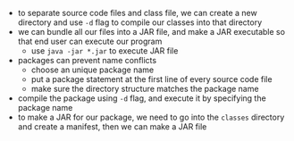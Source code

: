 - to separate source code files and class file, we can create a new directory and use `-d` flag to compile our classes into that directory
- we can bundle all our files into a JAR file, and make a JAR executable so that end user can execute our program
	- use `java -jar *.jar` to execute JAR file
- packages can prevent name conflicts
	- choose an unique package name
	- put a package statement at the first line of every source code file
	- make sure the directory structure matches the package name
- compile the package using `-d` flag, and execute it by specifying the package name
- to make a JAR for our package, we need to go into the `classes` directory and create a manifest, then we can make a JAR file